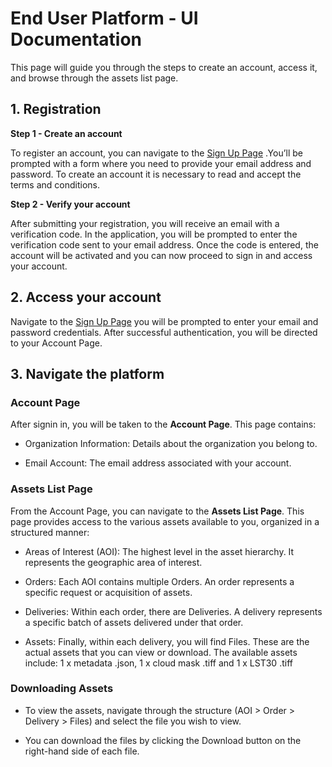 # End User Platform - UI Documentation

This page will guide you through the steps to create an account, access it, and browse through the assets list page.

## 1. Registration 

**Step 1 - Create an account**

To register an account, you can navigate to the [Sign Up Page](https://app.constellr.com/signin) .You’ll be prompted with a form where you need to provide your email address and password. To create an account it is necessary to read and accept the terms and conditions.

**Step 2 - Verify your account**

After submitting your registration, you will receive an email with a verification code. In the application, you will be prompted to enter the verification code sent to your email address. Once the code is entered, the account will be activated and you can now proceed to sign in and access your account.

## 2. Access your account
   
Navigate to the [Sign Up Page](https://app.constellr.com/signin) you will be prompted to enter your email and password credentials. After successful authentication, you will be directed to your Account Page.

## 3. Navigate the platform

### Account Page

After signin in, you will be taken to the **Account Page**. This page contains:

- Organization Information: Details about the organization you belong to.
   
- Email Account: The email address associated with your account.

### Assets List Page

From the Account Page, you can navigate to the **Assets List Page**. This page provides access to the various assets available to you, organized in a structured manner:

- Areas of Interest (AOI): The highest level in the asset hierarchy. It represents the geographic area of interest.

- Orders: Each AOI contains multiple Orders. An order represents a specific request or acquisition of assets.

- Deliveries: Within each order, there are Deliveries. A delivery represents a specific batch of assets delivered under that order.

- Assets: Finally, within each delivery, you will find Files. These are the actual assets that you can view or download. The available assets include: 1 x metadata .json, 1 x cloud mask .tiff and 1 x LST30 .tiff


### Downloading Assets

- To view the assets, navigate through the structure (AOI > Order > Delivery > Files) and select the file you wish to view.

- You can download the files by clicking the Download button on the right-hand side of each file.